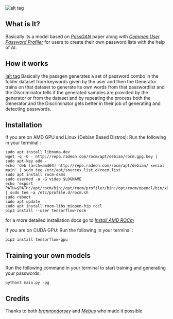 ![alt tag](https://o.remove.bg/downloads/372615ce-904d-4fa6-910c-29ad9b06c0f4/image-removebg-preview.png)

## What is It?
Basically its a model based on [_PassGAN_](https://github.com/brannondorsey/PassGAN) paper along with [_Common User Password Profiler_](https://github.com/Mebus/cupp) for users to create their own password lists with the help of AI.

## How it works
[!alt tag](https://miro.medium.com/max/1400/1*5rMmuXmAquGTT-odw-bOpw.jpeg)
Basically the passgen generates a set of password combo in the folder dataset from keywords given by the user and then the Generator trains on that dataset to generate its own words from that passwordlist and the Discriminator tells if the generated samples are provided by the generator or from the dataset and by repeating the process both the Generator and the Discriminator gets better in their job of generating and detecting passwords.

## Installation
If you are on AMD GPU and Linux (Debian Based Distros):
Run the following in your terminal :

```
sudo apt install libnuma-dev
wget -q -O - http://repo.radeon.com/rocm/apt/debian/rocm.gpg.key | sudo apt-key add -
echo 'deb [arch=amd64] http://repo.radeon.com/rocm/apt/debian/ xenial main' | sudo tee /etc/apt/sources.list.d/rocm.list
sudo apt install rocm-dkms
sudo usermod -a -G video $LOGNAME
echo 'export PATH=$PATH:/opt/rocm/bin:/opt/rocm/profiler/bin:/opt/rocm/opencl/bin/x86_64' | sudo tee -a /etc/profile.d/rocm.sh
sudo reboot
sudo apt update
sudo apt install rocm-libs miopen-hip rccl
pip3 install --user tensorflow-rocm
```
for a more detailed installation docs go to [_Install AMD ROCm_](https://rocmdocs.amd.com/en/latest/Installation_Guide/Installation-Guide.html)

If you are on CUDA GPU:
Run the following in your terminal :
```
pip3 install tensorflow-gpu
```
## Training your own models
Run the following command in your terminal to start training and generating your passwords:
```
python3 main.py -pg
```

## Credits 
Thanks to both [_brannondorsey_](https://github.com/brannondorsey) and [_Mebus_](https://github.com/Mebus) who made it possible
